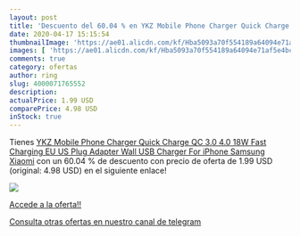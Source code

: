 ```yaml
---
layout: post
title: 'Descuento del 60.04 % en YKZ Mobile Phone Charger Quick Charge QC'
date: 2020-04-17 15:15:54
thumbnailImage: 'https://ae01.alicdn.com/kf/Hba5093a70f554189a64094e71af5e4bca/YKZ-Mobile-Phone-Charger-Quick-Charge-QC-3-0-4-0-18W-Fast-Charging-EU-US.jpg_350x350._SL200_.jpg'
images: [ 'https://ae01.alicdn.com/kf/Hba5093a70f554189a64094e71af5e4bca/YKZ-Mobile-Phone-Charger-Quick-Charge-QC-3-0-4-0-18W-Fast-Charging-EU-US.jpg_350x350._SL200_.jpg' ]
comments: true
category: ofertas
author: ring
slug: 4000071765552
description:
actualPrice: 1.99 USD
comparePrice: 4.98 USD
inStock: true
---
```


Tienes [YKZ Mobile Phone Charger Quick Charge QC 3.0 4.0 18W Fast Charging EU US Plug Adapter Wall USB Charger For iPhone Samsung Xiaomi](https://www.amazon.com/dp/4000071765552/?tag=redken08-20) con un 60.04 % de descuento con precio de oferta de 1.99 USD (original: 4.98 USD) en el siguiente enlace!

[![](https://ae01.alicdn.com/kf/Hba5093a70f554189a64094e71af5e4bca/YKZ-Mobile-Phone-Charger-Quick-Charge-QC-3-0-4-0-18W-Fast-Charging-EU-US.jpg_350x350._SL200_.jpg)](https://www.amazon.com/dp/4000071765552/?tag=redken08-20)

[Accede a la oferta!!](https://www.amazon.com/dp/4000071765552/?tag=redken08-20)

[Consulta otras ofertas en nuestro canal de telegram](https://t.me/s/ofertas25)
